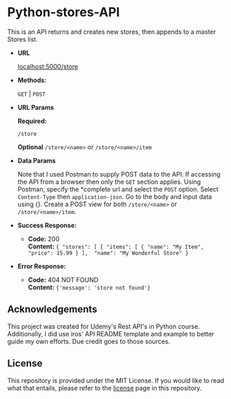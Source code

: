# Python-stores-API

 This is an API returns and creates new stores, then appends to a master Stores list.
* **URL**

  <localhost:5000/store>

* **Methods:**
  
  `GET` | `POST`
  
*  **URL Params**


   **Required:**
 
   `/store`
   
   **Optional**
   `/store/<name>` or `/store/<name>/item`
   
* **Data Params**

  Note that I used Postman to supply POST data to the API. 
  If accessing the API from a browser then only the `GET` section applies.
  Using Postman, specify the *complete url and select the `POST` option. 
  Select `Content-Type` then `application-json`. Go to the body and input data using {}.
  Create a POST view for both `/store/<name>` or `/store/<name>/item`.

* **Success Response:**

  * **Code:** 200 <br />
    **Content:** `{
  "stores": [
    {
      "items": [
        {
          "name": "My Item", 
          "price": 15.99
        }
      ], 
      "name": "My Wonderful Store"
    }`
 
* **Error Response:**

  * **Code:** 404 NOT FOUND <br />
    **Content:** `{'message': 'store not found'}`

## Acknowledgements
This project was created for Udemy's Rest API's in Python course. Additionally, I did use iros' API README template and example to better guide my own efforts. Due credit goes to those sources.

## License
This repository is provided under the MIT License. If you would like to read what that entails, please refer to the [license](https://github.com/nortorious-flame89/Python-stores-API/blob/master/LICENSE) page in this repository.
